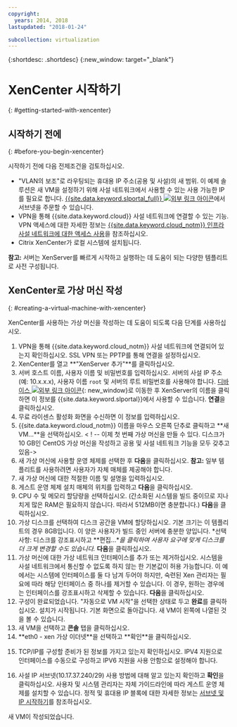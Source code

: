 ```yaml
---
copyright:
  years: 2014, 2018
lastupdated: "2018-01-24"

subcollection: virtualization
---
```


{:shortdesc: .shortdesc}
{:new_window: target="_blank"}

# XenCenter 시작하기
{: #getting-started-with-xencenter}

## 시작하기 전에
{: #before-you-begin-xencenter}

시작하기 전에 다음 전제조건을 검토하십시오. 

- "VLAN의 보조"로 라우팅되는 휴대용 IP 주소(공용 및 사설)의 새 범위. 이 예제 솔루션은 새 VM을 설정하기 위해 사설 네트워크에서 사용할 수 있는 사용 가능한 IP를 필요로 합니다. [{{site.data.keyword.slportal_full}} ![외부 링크 아이콘](../../icons/launch-glyph.svg "외부 링크 아이콘")](https://control.softlayer.com/network/subnets/order)에서 서브넷을 주문할 수 있습니다.
- VPN을 통해 {{site.data.keyword.cloud}} 사설 네트워크에 연결할 수 있는 기능. VPN 액세스에 대한 자세한 정보는 [{{site.data.keyword.cloud_notm}} 인프라 사설 네트워크에 대한 액세스 사용](/docs/customer-portal?topic=customer-portal-getting-started#enable-private-network)을 참조하십시오.
- Citrix XenCenter가 로컬 시스템에 설치됩니다. <!-- . https://downloads.service.softlayer.com/citrix/xen/-->

**참고:** 서버는 XenServer를 빠르게 시작하고 실행하는 데 도움이 되는 다양한 템플리트로 사전 구성됩니다.

## XenCenter로 가상 머신 작성
{: #creating-a-virtual-machine-with-xencenter}

XenCenter를 사용하는 가상 머신을 작성하는 데 도움이 되도록 다음 단계를 사용하십시오.

1. VPN을 통해 {{site.data.keyword.cloud_notm}} 사설 네트워크에 연결되어 있는지 확인하십시오. SSL VPN 또는 PPTP를 통해 연결을 설정하십시오.
2. XenCenter를 열고 **"XenServer 추가"**를 클릭하십시오.
3. 서버 호스트 이름, 사용자 이름 및 비밀번호를 입력하십시오. 서버의 사설 IP 주소(예: 10.x.x.x), 사용자 이름 `root` 및 서버의 루트 비밀번호를 사용해야 합니다. [디바이스 ![외부 링크 아이콘](../../icons/launch-glyph.svg "외부 링크 아이콘")](https://control.softlayer.com/devices){: new_window}로 이동한 후 XenServer의 이름을 클릭하면 이 정보를 {{site.data.keyword.slportal}}에서 사용할 수 있습니다. **연결**을 클릭하십시오.
4. 무료 라이센스 활성화 화면을 수신하면 이 정보를 입력하십시오.
5. {{site.data.keyword.cloud_notm}} 이름을 마우스 오른쪽 단추로 클릭하고 **새 VM...**을 선택하십시오. < ! -- 이제 첫 번째 가상 머신을 만들 수 있다. 디스크가 10 GB인 CentOS 가상 머신을 작성하고 공용 및 사설 네트워크 기능을 모두 갖추고 있음-> 
6. 새 가상 머신에 사용할 운영 체제를 선택한 후 **다음**을 클릭하십시오. **참고:** 일부 템플리트를 사용하려면 사용자가 자체 매체를 제공해야 합니다.<!--Because you are using CentOS, you can use {{site.data.keyword.BluSoftlayer_notm}} private mirrors for CentOS to get our installation going.Select a version of CentOS and then click **Next**.-->
7. 새 가상 머신에 대한 적절한 이름 및 설명을 입력하십시오. 
8. 게스트 운영 체제 설치 매체의 위치를 입력하고 **다음**을 클릭하십시오. <!-- In the example, {{site.data.keyword.BluSoftlayer_notm}} a CentOS mirror is used as installation media. Provide the Install URL of: https://mirrors.service.softlayer.com/centos/5/os/x86_64 and click **Next**.
  *A trailing ‘/’ at the end of the URL can sometimes break the installation.*
  *This mirror is available only on the {{site.data.keyword.BluSoftlayer_notm}} Private Network. The full mirror's contents are  available here: https://mirrors.service.softlayer.com/.-->
9. CPU 수 및 메모리 할당량을 선택하십시오. (간소화된 시스템을 빌드 중이므로 지나치게 많은 RAM은 필요하지 않습니다. 따라서 512MB이면 충분합니다.) **다음**을 클릭하십시오. 
10. 가상 디스크를 선택하여 디스크 공간을 VM에 할당하십시오.<!--Remember that this is like adding hard disks, it is not like partitioning your system. Partitioning is done during the installation of the OS.--> 기본 크기는 이 템플리트의 경우 8GB입니다. 이 양은 사용자가 빌드 중인 서버에 충분한 양입니다. *선택사항: 디스크를 강조표시하고 **편집...**을 클릭하여 사용자 요구에 맞게 디스크를 더 크게 변경할 수도 있습니다.* **다음**을 클릭하십시오. 
11. 가상 머신에 대한 가상 네트워크 인터페이스를 추가 또는 제거하십시오. 시스템을 사설 네트워크에서 통신할 수 없도록 하지 않는 한 기본값이 허용 가능합니다. 이 예에서는 시스템에 인터페이스를 둘 다 남겨 두어야 하지만, 숙련된 Xen 관리자는 필요에 따라 해당 인터페이스 중 하나를 제거할 수 있습니다. 이 경우, 원하는 경우에는 인터페이스를 강조표시하고 삭제할 수 있습니다. **다음**을 클릭하십시오. 
12. 구성이 완료되었습니다. "자동으로 VM 시작"을 선택한 상태로 두고 **완료**를 클릭하십시오. 설치가 시작됩니다. 기본 화면으로 돌아갑니다. 새 VM이 왼쪽에 나열된 것을 볼 수 있습니다.
13. 새 VM을 선택하고 **콘솔** 탭을 클릭하십시오. <!--You can now see that your system is booted into the CentOS installer awaiting your input.-->
14. <!--All of the parameters of a CentOS installation are outside of the scope of this article and will need to be customized by your System Administrator, but this article will provide some specific pieces of information that you need to complete the installation. Select your language to get started. The CentOS installer will then ask you for assistance in configuring the Networking Devices in the system.--> **eth0 - xen 가상 이더넷**을 선택하고 **확인**을 클릭하십시오.
  <!--![14](images/14.png)-->
15. <!--In the pre-requisite notes, we made sure that we already had a set of Portable IP Addresses routed as "Secondary on VLAN" ready for this installation.--> TCP/IP를 구성할 준비가 된 정보를 가지고 있는지 확인하십시오. IPV4 지원으로 인터페이스를 수동으로 구성하고 IPV6 지원을 사용 안함으로 설정해야 합니다. 
  <!--[15](images/15.png)-->
16. 사설 IP 서브넷(10.17.37.240/29) 사용 방법에 대해 알고 있는지 확인하고 **확인**<!-- to go to the CentOS installer-->을 클릭하십시오. 사용자 및 시스템 관리자는 자체 가이드라인에 따라 게스트 운영 체제를 설치할 수 있습니다. 정적 및 휴대용 IP 블록에 대한 자세한 정보는 [서브넷 및 IP 시작하기](/docs/infrastructure/subnets?topic=subnets-getting-started-subnets-ips#getting-started-subnets-ips)를 참조하십시오.

새 VM이 작성되었습니다.
